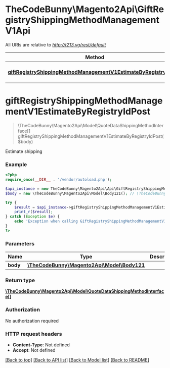 # TheCodeBunny\Magento2Api\GiftRegistryShippingMethodManagementV1Api

All URIs are relative to *http://t213.vg/rest/default*

Method | HTTP request | Description
------------- | ------------- | -------------
[**giftRegistryShippingMethodManagementV1EstimateByRegistryIdPost**](GiftRegistryShippingMethodManagementV1Api.md#giftRegistryShippingMethodManagementV1EstimateByRegistryIdPost) | **POST** /V1/giftregistry/mine/estimate-shipping-methods | 


# **giftRegistryShippingMethodManagementV1EstimateByRegistryIdPost**
> \TheCodeBunny\Magento2Api\Model\QuoteDataShippingMethodInterface[] giftRegistryShippingMethodManagementV1EstimateByRegistryIdPost($body)



Estimate shipping

### Example
```php
<?php
require_once(__DIR__ . '/vendor/autoload.php');

$api_instance = new TheCodeBunny\Magento2Api\Api\GiftRegistryShippingMethodManagementV1Api();
$body = new \TheCodeBunny\Magento2Api\Model\Body121(); // \TheCodeBunny\Magento2Api\Model\Body121 | 

try {
    $result = $api_instance->giftRegistryShippingMethodManagementV1EstimateByRegistryIdPost($body);
    print_r($result);
} catch (Exception $e) {
    echo 'Exception when calling GiftRegistryShippingMethodManagementV1Api->giftRegistryShippingMethodManagementV1EstimateByRegistryIdPost: ', $e->getMessage(), PHP_EOL;
}
?>
```

### Parameters

Name | Type | Description  | Notes
------------- | ------------- | ------------- | -------------
 **body** | [**\TheCodeBunny\Magento2Api\Model\Body121**](../Model/\TheCodeBunny\Magento2Api\Model\Body121.md)|  | [optional]

### Return type

[**\TheCodeBunny\Magento2Api\Model\QuoteDataShippingMethodInterface[]**](../Model/QuoteDataShippingMethodInterface.md)

### Authorization

No authorization required

### HTTP request headers

 - **Content-Type**: Not defined
 - **Accept**: Not defined

[[Back to top]](#) [[Back to API list]](../../README.md#documentation-for-api-endpoints) [[Back to Model list]](../../README.md#documentation-for-models) [[Back to README]](../../README.md)

